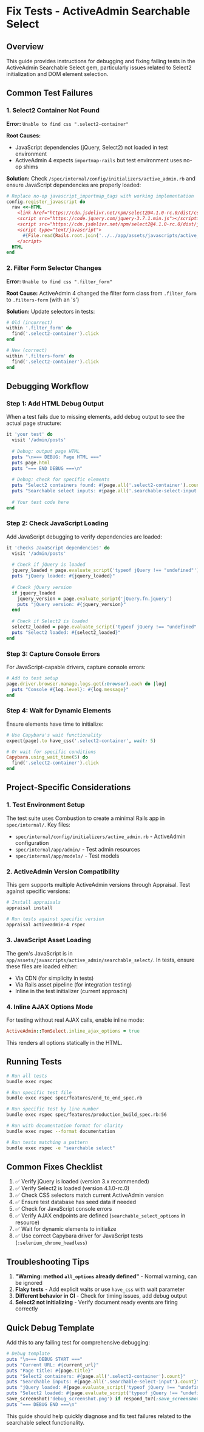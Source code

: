 # Fix Tests - ActiveAdmin Searchable Select

## Overview
This guide provides instructions for debugging and fixing failing tests in the ActiveAdmin Searchable Select gem, particularly issues related to Select2 initialization and DOM element selection.

## Common Test Failures

### 1. Select2 Container Not Found
**Error:** `Unable to find css ".select2-container"`

**Root Causes:**
- JavaScript dependencies (jQuery, Select2) not loaded in test environment
- ActiveAdmin 4 expects `importmap-rails` but test environment uses no-op shims

**Solution:**
Check `/spec/internal/config/initializers/active_admin.rb` and ensure JavaScript dependencies are properly loaded:

```ruby
# Replace no-op javascript_importmap_tags with working implementation
config.register_javascript do
  raw <<~HTML
    <link href="https://cdn.jsdelivr.net/npm/select2@4.1.0-rc.0/dist/css/select2.min.css" rel="stylesheet" />
    <script src="https://code.jquery.com/jquery-3.7.1.min.js"></script>
    <script src="https://cdn.jsdelivr.net/npm/select2@4.1.0-rc.0/dist/js/select2.min.js"></script>
    <script type="text/javascript">
      #{File.read(Rails.root.join('../../app/assets/javascripts/active_admin/searchable_select/init.js'))}
    </script>
  HTML
end
```

### 2. Filter Form Selector Changes
**Error:** `Unable to find css ".filter_form"`

**Root Cause:** ActiveAdmin 4 changed the filter form class from `.filter_form` to `.filters-form` (with an 's')

**Solution:** Update selectors in tests:
```ruby
# Old (incorrect)
within '.filter_form' do
  find('.select2-container').click
end

# New (correct)
within '.filters-form' do
  find('.select2-container').click
end
```

## Debugging Workflow

### Step 1: Add HTML Debug Output
When a test fails due to missing elements, add debug output to see the actual page structure:

```ruby
it 'your test' do
  visit '/admin/posts'
  
  # Debug: output page HTML
  puts "\n=== DEBUG: Page HTML ==="
  puts page.html
  puts "=== END DEBUG ===\n"
  
  # Debug: check for specific elements
  puts "Select2 containers found: #{page.all('.select2-container').count}"
  puts "Searchable select inputs: #{page.all('.searchable-select-input').count}"
  
  # Your test code here
end
```

### Step 2: Check JavaScript Loading
Add JavaScript debugging to verify dependencies are loaded:

```ruby
it 'checks JavaScript dependencies' do
  visit '/admin/posts'
  
  # Check if jQuery is loaded
  jquery_loaded = page.evaluate_script('typeof jQuery !== "undefined"')
  puts "jQuery loaded: #{jquery_loaded}"
  
  # Check jQuery version
  if jquery_loaded
    jquery_version = page.evaluate_script('jQuery.fn.jquery')
    puts "jQuery version: #{jquery_version}"
  end
  
  # Check if Select2 is loaded
  select2_loaded = page.evaluate_script('typeof jQuery !== "undefined" && jQuery.fn.select2 !== undefined')
  puts "Select2 loaded: #{select2_loaded}"
end
```

### Step 3: Capture Console Errors
For JavaScript-capable drivers, capture console errors:

```ruby
# Add to test setup
page.driver.browser.manage.logs.get(:browser).each do |log|
  puts "Console #{log.level}: #{log.message}"
end
```

### Step 4: Wait for Dynamic Elements
Ensure elements have time to initialize:

```ruby
# Use Capybara's wait functionality
expect(page).to have_css('.select2-container', wait: 5)

# Or wait for specific conditions
Capybara.using_wait_time(5) do
  find('.select2-container').click
end
```

## Project-Specific Considerations

### 1. Test Environment Setup
The test suite uses Combustion to create a minimal Rails app in `spec/internal/`. Key files:
- `spec/internal/config/initializers/active_admin.rb` - ActiveAdmin configuration
- `spec/internal/app/admin/` - Test admin resources
- `spec/internal/app/models/` - Test models

### 2. ActiveAdmin Version Compatibility
This gem supports multiple ActiveAdmin versions through Appraisal. Test against specific versions:
```bash
# Install appraisals
appraisal install

# Run tests against specific version
appraisal activeadmin-4 rspec
```

### 3. JavaScript Asset Loading
The gem's JavaScript is in `app/assets/javascripts/active_admin/searchable_select/`. In tests, ensure these files are loaded either:
- Via CDN (for simplicity in tests)
- Via Rails asset pipeline (for integration testing)
- Inline in the test initializer (current approach)

### 4. Inline AJAX Options Mode
For testing without real AJAX calls, enable inline mode:
```ruby
ActiveAdmin::TomSelect.inline_ajax_options = true
```
This renders all options statically in the HTML.

## Running Tests

```bash
# Run all tests
bundle exec rspec

# Run specific test file
bundle exec rspec spec/features/end_to_end_spec.rb

# Run specific test by line number
bundle exec rspec spec/features/production_build_spec.rb:56

# Run with documentation format for clarity
bundle exec rspec --format documentation

# Run tests matching a pattern
bundle exec rspec -e "searchable select"
```

## Common Fixes Checklist

1. ✅ Verify jQuery is loaded (version 3.x recommended)
2. ✅ Verify Select2 is loaded (version 4.1.0-rc.0)
3. ✅ Check CSS selectors match current ActiveAdmin version
4. ✅ Ensure test database has seed data if needed
5. ✅ Check for JavaScript console errors
6. ✅ Verify AJAX endpoints are defined (`searchable_select_options` in resource)
7. ✅ Wait for dynamic elements to initialize
8. ✅ Use correct Capybara driver for JavaScript tests (`:selenium_chrome_headless`)

## Troubleshooting Tips

1. **"Warning: method `all_options` already defined"** - Normal warning, can be ignored
2. **Flaky tests** - Add explicit waits or use `have_css` with wait parameter
3. **Different behavior in CI** - Check for timing issues, add debug output
4. **Select2 not initializing** - Verify document ready events are firing correctly

## Quick Debug Template

Add this to any failing test for comprehensive debugging:

```ruby
# Debug template
puts "\n=== DEBUG START ==="
puts "Current URL: #{current_url}"
puts "Page title: #{page.title}"
puts "Select2 containers: #{page.all('.select2-container').count}"
puts "Searchable inputs: #{page.all('.searchable-select-input').count}"
puts "jQuery loaded: #{page.evaluate_script('typeof jQuery !== "undefined"')}"
puts "Select2 loaded: #{page.evaluate_script('typeof jQuery !== "undefined" && jQuery.fn.select2 !== undefined')}"
save_screenshot('debug_screenshot.png') if respond_to?(:save_screenshot)
puts "=== DEBUG END ===\n"
```

This guide should help quickly diagnose and fix test failures related to the searchable select functionality.